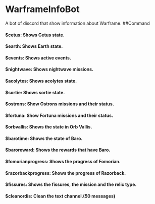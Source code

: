 # WarframeInfoBot
A bot of discord that show information about Warframe.
##Command
#### $cetus: Shows Cetus state.

#### $earth: Shows Earth state.

#### $events: Shows active events.

#### $nightwave: Shows nightwave missions.

#### $acolytes: Shows acolytes state.

#### $sortie: Shows sortie state.

#### $ostrons: Show Ostrons missions and their status.

#### $fortuna: Show Fortuna missions and their status.

#### $orbvallis: Shows the state in Orb Vallis.

#### $barotime: Shows the state of Baro.

#### $baroreward: Shows the rewards that have Baro.

#### $fomorianprogress: Shows the progress of Fomorian.

#### $razorbackprogress: Shows the progress of Razorback.

#### $fissures: Shows the fissures, the mission and the relic type.

#### $cleanordis: Clean the text channel.(50 messages)
